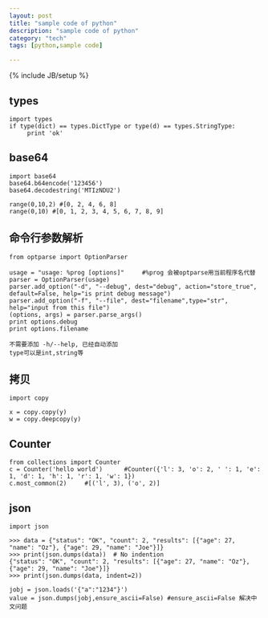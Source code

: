 ```yaml
---
layout: post
title: "sample code of python"
description: "sample code of python"
category: "tech"
tags: [python,sample code]

---
```

{% include JB/setup %}

## types 

    import types
    if type(dict) == types.DictType or type(d) == types.StringType:
         print 'ok'

## base64 

    import base64
    base64.b64encode('123456')
    base64.decodestring('MTIzNDU2')

    range(0,10,2) #[0, 2, 4, 6, 8]
    range(0,10) #[0, 1, 2, 3, 4, 5, 6, 7, 8, 9]

## 命令行参数解析 

    from optparse import OptionParser

    usage = "usage: %prog [options]"     #%prog 会被optparse用当前程序名代替
    parser = OptionParser(usage)
    parser.add_option("-d", "--debug", dest="debug", action="store_true", default=False, help="is print debug message")
    parser.add_option("-f", "--file", dest="filename",type="str", help="input from this file")
    (options, args) = parser.parse_args()
    print options.debug
    print options.filename

    不需要添加 -h/--help, 已经自动添加
    type可以是int,string等

## 拷贝 

    import copy

    x = copy.copy(y)
    w = copy.deepcopy(y)

## Counter 

    from collections import Counter 
    c = Counter('hello world')      #Counter({'l': 3, 'o': 2, ' ': 1, 'e': 1, 'd': 1, 'h': 1, 'r': 1, 'w': 1}) 
    c.most_common(2)     #[('l', 3), ('o', 2)]

## json 

    import json

    >>> data = {"status": "OK", "count": 2, "results": [{"age": 27, "name": "Oz"}, {"age": 29, "name": "Joe"}]}
    >>> print(json.dumps(data))  # No indention
    {"status": "OK", "count": 2, "results": [{"age": 27, "name": "Oz"}, {"age": 29, "name": "Joe"}]}
    >>> print(json.dumps(data, indent=2))

    jobj = json.loads('{"a":"1234"}')
    value = json.dumps(jobj,ensure_ascii=False) #ensure_ascii=False 解决中文问题


